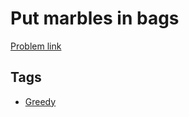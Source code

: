 # Put marbles in bags

[Problem link](https://leetcode.com/problems/put-marbles-in-bags/)

## Tags

* [Greedy](/README.md#Greedy)
